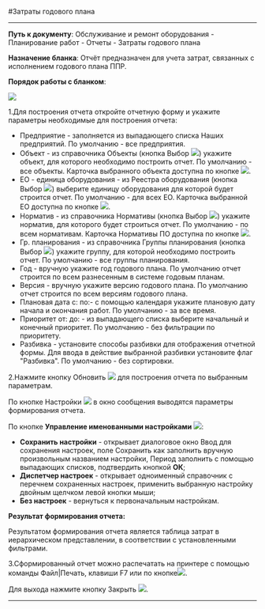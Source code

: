﻿#Затраты годового плана

----------
**Путь к документу**:  Обслуживание и ремонт оборудования - Планирование работ - Отчеты  - Затраты годового плана

**Назначение бланка**: Отчёт предназначен для учета затрат, связанных с исполнением годового плана ППР. 

**Порядок работы с бланком**:

![](topic:Repair.Repair.AddFiles.Screenshot_11183.jpg)

1.Для построения отчета откройте отчетную форму и укажите параметры необходимые для построения отчета:

- Предприятие - заполняется из выпадающего списка Наших предприятий. По умолчанию - все предприятия. 
- Объект - из справочника Объекты (кнопка Выбор ![](topic:Repair.Repair.AddFiles.Btn_select.png)) укажите объект, для которого необходимо построить отчет. По умолчанию - все объекты.  Карточка  выбранного объекта доступна по кнопке ![](topic:Repair.Repair.AddFiles.Btn_go.png).
- ЕО - единица оборудования - из Реестра оборудования (кнопка Выбор ![](topic:Repair.Repair.AddFiles.Btn_select.png)) выберите единицу оборудования для которой будет строится отчет. По умолчанию - для всех  ЕО.  Карточка выбранной ЕО доступна по кнопке ![](topic:Repair.Repair.AddFiles.Btn_go.png).
- Норматив -  из справочника Нормативы (кнопка Выбор ![](topic:Repair.Repair.AddFiles.Btn_select.png)) укажите норматив, для которого будет строиться отчет. По умолчанию - по всем нормативам.  Карточка Нормативы ПО доступна по кнопке ![](topic:Repair.Repair.AddFiles.Btn_go.png).
- Гр. планирования - из справочника Группы планирования (кнопка Выбор ![](topic:Repair.Repair.AddFiles.Btn_select.png)) укажите группу, для которой необходимо построить отчет. По умолчанию - все группы планирования.
- Год - вручную укажите год годового плана. По умолчанию отчет строится по всем  разнесенным в системе  годовым планам.
- Версия - вручную укажите версию годового плана. По умолчанию отчет строится по всем версиям годового плана.
- Плановая дата с: по:- с помощью календаря укажите плановую дату начала и окончания работ. По умолчанию - за все время.
- Приоритет от: до: -  из выпадающего списка выберите начальный и конечный приоритет. По умолчанию - без фильтрации по приоритету.
- Разбивка - установите способы разбивки  для отображения отчетной формы. Для ввода в действие выбранной разбивки установите флаг "Разбивка". По умолчанию - без сортировки.


2.Нажмите кнопку Обновить  ![](topic:Repair.Repair.AddFiles.Btn_Refresh.png) для построения отчета по выбранным параметрам. 

По кнопке Настройки ![](topic:Repair.Repair.AddFiles.Btn_settings.png) в окно сообщения выводятся параметры формирования отчета.

По кнопке **Управление именованными настройками** ![](topic:Repair.Repair.AddFiles.Btn_Settings_menager.png):
- **Сохранить настройки** -  открывает диалоговое окно Ввод для сохранения настроек, поле Сохранить как заполнить вручную произвольным названием настройки, Период заполнить с помощью выпадающих списков, подтвердить кнопкой **ОК**;
- **Диспетчер настроек** - открывает одноименный справочник с перечнем сохраненных  настроек, применить  выбранную настройку двойным щелчком левой кнопки мыши;
- **Без настроек** - вернуться к первоначальным настройкам.

**Результат формирования отчета:**

Результатом  формирования  отчета является  таблица затрат в иерархическом представлении, в соответствии с установленными фильтрами.

3.Сформированный отчет можно распечатать на принтере с помощью команды Файл|Печать, клавиши F7 или по кнопке![](topic:Repair.Repair.AddFiles.Btn_OK.png). 

Для выхода нажмите кнопку Закрыть ![](topic:Repair.Repair.AddFiles.BtnCloseCancel.png). 


----------